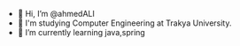 - 👋 Hi, I’m @ahmedALI
- 👀 I'm studying Computer Engineering at Trakya University.
- 🌱 I’m currently learning java,spring
<!-- - 💞️ I’m looking to collaborate on ...
- 📫 How to reach me ... -->

<!---
ahmedali05252001/ahmedali05252001 is a ✨ special ✨ repository because its `README.md` (this file) appears on your GitHub profile.
You can click the Preview link to take a look at your changes.
--->
